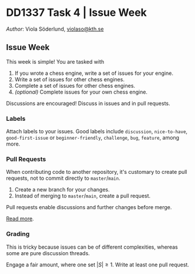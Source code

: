# DD1337 Task 4 | Issue Week

_Author_: Viola Söderlund, violaso@kth.se

## Issue Week

This week is simple! You are tasked with
1. If you wrote a chess engine, write a set of issues for your engine.
2. Write a set of issues for other chess engines.
3. Complete a set of issues for other chess engines.
4. _(optional)_ Complete issues for your own chess engine.

Discussions are encouraged! Discuss in issues and in pull requests.

### Labels

Attach labels to your issues. Good labels include `discussion`, `nice-to-have`, `good-first-issue` or `beginner-friendly`, `challenge`, `bug`, `feature`, among more.

### Pull Requests

When contributing code to another repository, it's customary to create pull requests, not to commit directly to `master`/`main`.
1. Create a new branch for your changes.
2. Instead of merging to `master`/`main`, create a pull request.

Pull requests enable discussions and further changes before merge.

[Read more](https://www.geeksforgeeks.org/git/git-pull-request/).

### Grading

This is tricky because issues can be of different complexities, whereas some are pure discussion threads.

Engage a fair amount, where one set $|S| \geq 1$. Write at least one pull request.